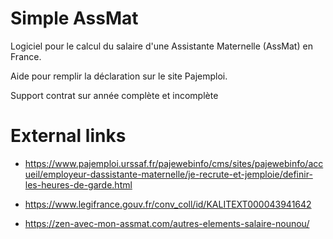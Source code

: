 # Simple AssMat
Logiciel pour le calcul du salaire d'une Assistante Maternelle (AssMat) en France.

Aide pour remplir la déclaration sur le site Pajemploi.

Support contrat sur année complète et incomplète

# External links

- https://www.pajemploi.urssaf.fr/pajewebinfo/cms/sites/pajewebinfo/accueil/employeur-dassistante-maternelle/je-recrute-et-jemploie/definir-les-heures-de-garde.html

- https://www.legifrance.gouv.fr/conv_coll/id/KALITEXT000043941642 

- https://zen-avec-mon-assmat.com/autres-elements-salaire-nounou/

